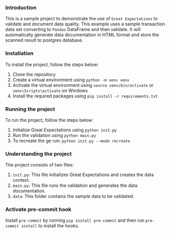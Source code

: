 ### Introduction
This is a sample project to demonstrate the use of `Great Expectations` to validate and document data quality.
This example uses a sample transaction data set converting to `Pandas` DataFrame and then validate. It will automatically generate data documentation in HTML format and store the scanned result to postgres database.

### Installation
To install the project, follow the steps below:
1. Clone the repository
2. Create a virtual environment using `python -m venv venv`
3. Activate the virtual environment using `source venv/bin/activate` or `venv\Scripts\activate` on Windows
4. Install the required packages using `pip install -r requirements.txt`

### Running the project
To run the project, follow the steps below:
1. Initialize Great Expectations using `python init.py`
2. Run the validation using `python main.py`
3. To recreate the ge run: `python init.py --mode recreate`
### Understanding the project
The project consists of two files:
1. `init.py`: This file initializes Great Expectations and creates the data context.
2. `main.py`: This file runs the validation and generates the data documentation.
3. `data`: This folder contains the sample data to be validated.

### Activate pre-commit hook
Install `pre-commit` by running
`pip install pre-commit` and then run `pre-commit install` to install the hooks.
